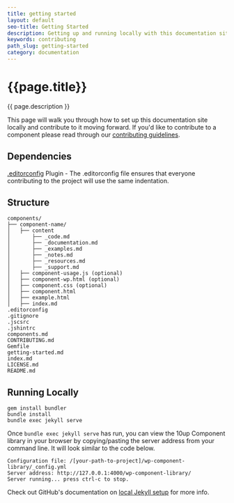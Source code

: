 ```yaml
---
title: getting started
layout: default
seo-title: Getting Started
description: Getting up and running locally with this documentation site.
keywords: contributing
path_slug: getting-started
category: documentation
---
```


<div class="u-align-center--small">
	<h1>{{page.title}}</h1>
	<p class="u-lighten u-spacing__bottom--large">
		{{ page.description }}
	</p>
</div>

<p>
This page will walk you through how to set up this documentation site
locally and contribute to it moving forward. If you'd like to contribute to a component
please read through our <a href="{{ site.baseurl }}/contributing">contributing guidelines</a>.
</p>

## Dependencies

[.editorconfig](http://editorconfig.org/) Plugin - The .editorconfig file ensures that everyone contributing to the project will use the same indentation.

## Structure

<pre class="u-spacing__bottom--large"><code>components/
├── component-name/
│   ├── content
│       ├── _code.md
│       ├── _documentation.md
│       ├── _examples.md
│       ├── _notes.md
│       ├── _resources.md
│       ├── _support.md
│   ├── component-usage.js (optional)
│   ├── component-wp.html (optional)
│   ├── component.css (optional)
│   ├── component.html
│   ├── example.html
│   ├── index.md
.editorconfig
.gitignore
.jscsrc
.jshintrc
components.md
CONTRIBUTING.md
Gemfile
getting-started.md
index.md
LICENSE.md
README.md</code></pre>

## Running Locally

<pre class="u-spacing__bottom--large"><code>gem install bundler
bundle install
bundle exec jekyll serve</code></pre>

Once `bundle exec jekyll serve` has run, you can view the 10up Component library in your browser by copying/pasting the server address from your command line. It will look similar to the code below.

<pre class="u-spacing__bottom--large"><code>Configuration file: /[your-path-to-project]/wp-component-library/_config.yml
Server address: http://127.0.0.1:4000/wp-component-library/
Server running... press ctrl-c to stop.</code></pre>

Check out GitHub's documentation on [local Jekyll setup](https://help.github.com/articles/setting-up-your-github-pages-site-locally-with-jekyll/#step-4-build-your-local-jekyll-site) for more info.
